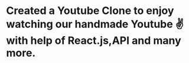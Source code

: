 # Created a Youtube Clone to enjoy watching our handmade Youtube ✌ with help of React.js,API and many more.
